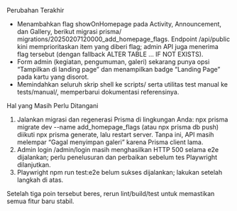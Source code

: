  Perubahan Terakhir

  - Menambahkan flag showOnHomepage pada Activity, Announcement, dan Gallery, berikut migrasi prisma/
    migrations/20250207120000_add_homepage_flags. Endpoint /api/public kini memprioritaskan item yang diberi flag; admin API
    juga menerima flag tersebut (dengan fallback ALTER TABLE … IF NOT EXISTS).
  - Form admin (kegiatan, pengumuman, galeri) sekarang punya opsi “Tampilkan di landing page” dan menampilkan badge “Landing
    Page” pada kartu yang disorot.
  - Memindahkan seluruh skrip shell ke scripts/ serta utilitas test manual ke tests/manual/, memperbarui dokumentasi
    referensinya.

  Hal yang Masih Perlu Ditangani

  1. Jalankan migrasi dan regenerasi Prisma di lingkungan Anda:
     npx prisma migrate dev --name add_homepage_flags (atau npx prisma db push) diikuti npx prisma generate, lalu restart
     server. Tanpa ini, API masih melempar “Gagal menyimpan galeri” karena Prisma client lama.
  2. Admin login /admin/login masih menghasilkan HTTP 500 selama e2e dijalankan; perlu penelusuran dan perbaikan sebelum tes
     Playwright dilanjutkan.
  3. Playwright npm run test:e2e belum sukses dijalankan; lakukan setelah langkah di atas.

  Setelah tiga poin tersebut beres, rerun lint/build/test untuk memastikan semua fitur baru stabil.
